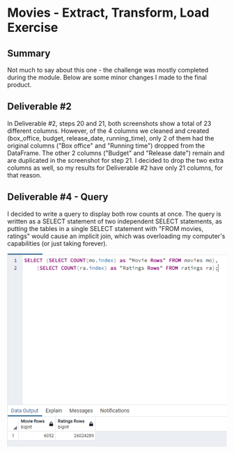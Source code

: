 # Movies - Extract, Transform, Load Exercise
## Summary
Not much to say about this one - the challenge was mostly completed during the module.  Below are some minor changes I made to the final product.
## Deliverable #2
In Deliverable #2, steps 20 and 21, both screenshots show a total of 23 different columns.  However, of the 4 columns we cleaned and created (box_office, budget, release_date, running_time), only 2 of them had the original columns ("Box office" and "Running time") dropped from the DataFrame.  The other 2 columns ("Budget" and "Release date") remain and are duplicated in the screenshot for step 21.  I decided to drop the two extra columns as well, so my results for Deliverable #2 have only 21 columns, for that reason.
## Deliverable #4 - Query
I decided to write a query to display both row counts at once.  The query is written as a SELECT statement of two independent SELECT statements, as putting the tables in a single SELECT statement with "FROM movies, ratings" would cause an implicit join, which was overloading my computer's capabilities (or just taking forever).

![Query for both](movies_ratings_query.png)
